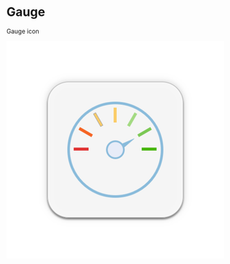 # Gauge 
Gauge icon

![Icon](https://raw.githubusercontent.com/domenicosolazzo/practice-sketch/master/icons/gauge/gauge.png)
